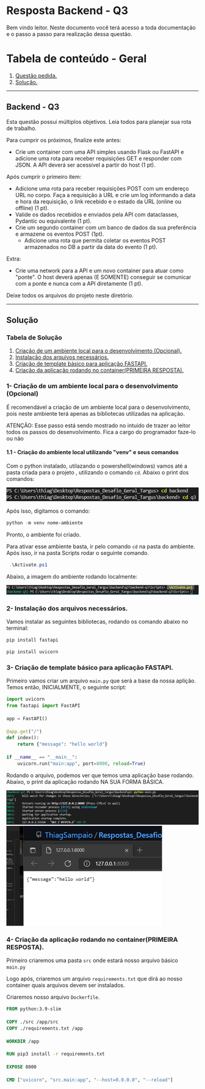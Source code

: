 # Resposta Backend - Q3

Bem vindo leitor. Neste documento você terá acesso a toda documentação e o passo a passo para realização dessa questão.

# Tabela de conteúdo - Geral

1. [ Questão pedida. ](#desc)
2. [ Solução. ](#usage)

---

<a name="desc"></a>
<h2> Backend - Q3 </h2>

Esta questão possui múltiplos objetivos. Leia todos para planejar sua rota de trabalho.

Para cumprir os próximos, finalize este antes:

- Crie um container com uma API simples usando Flask ou FastAPI e adicione uma rota para receber requisições GET e responder com JSON. A API deverá ser acessível a partir do host (1 pt).

Após cumprir o primeiro item:

- Adicione uma rota para receber requisições POST com um endereço URL no corpo. Faça a requisição à URL e crie um log informando a data e hora da requisição, o link recebido e o estado da URL (online ou offline) (1 pt).
- Valide os dados recebidos e enviados pela API com dataclasses, Pydantic ou equivalente (1 pt).
- Crie um segundo container com um banco de dados da sua preferência e armazene os eventos POST (1pt).
  - Adicione uma rota que permita coletar os eventos POST armazenados no DB a partir da data do evento (1 pt).

Extra:

- Crie uma network para a API e um novo container para atuar como "ponte". O host deverá apenas (E SOMENTE) conseguir se comunicar com a ponte e nunca com a API diretamente (1 pt).

Deixe todos os arquivos do projeto neste diretório.

---

<a name="usage"></a>
<h2>Solução</h2>

<h3> Tabela de Solução</h3>

1. [ Criação de um ambiente local para o desenvolvimento (Opcional). ](#1)
2. [ Instalação dos arquivos necessários. ](#2)
3. [ Criação de template básico para aplicação FASTAPI. ](#3)
4. [ Criação da aplicação rodando no container(PRIMEIRA RESPOSTA). ](#4)


<a name="1"></a>
<h3> 1- Criação de um ambiente local para o desenvolvimento (Opcional) </h3>

É recomendável a criação de um ambiente local para o desenvolvimento, pois neste ambiente terá apenas as bibliotecas utilizadas na aplicação.

ATENÇÃO: Esse passo está sendo mostrado no intuido de trazer ao leitor todos os passos do desenvolvimento. Fica a cargo do programador faze-lo ou não

<h4>1.1 - Criação do ambiente local utilizando "venv" e seus comandos </h4>

Com o python instalado, utilazando o powershell(windows) vamos até a pasta criada para o projeto , utilizando o comando `cd`. Abaixo o print dos comandos:

![Imagem da primeira montagem ](imgs/Q3.1.PNG)

Após isso, digitamos o comando:

```powershell
python -m venv nome-ambiente
```

Pronto, o ambiente foi criado.

Para ativar esse ambiente basta, ir pelo comando `cd` na pasta do ambiente. Após isso, ir na pasta Scripts  rodar o seguinte comando.

```powershell
 .\Activate.ps1
```
Abaixo, a imagem do ambiente rodando localmente:

![Imagem da segunda montagem ](imgs/Q3.2.PNG)

<a name="2"></a>
<h3> 2- Instalação dos arquivos necessários.</h3>

Vamos instalar as seguintes bibliotecas, rodando os comando abaixo no terminal:

```powershell
pip install fastapi
```

```powershell
pip install uvicorn
```

<a name="3"></a>
<h3> 3- Criação de template básico para aplicação FASTAPI.</h3>

Primeiro vamos criar um arquivo `main.py` que será a base da nossa aplição.
Temos então, INICIALMENTE, o seguinte script:

```python
import uvicorn
from fastapi import FastAPI

app = FastAPI()

@app.get("/")
def index():
    return {"message": "hello world"}

if __name__ == "__main__":
    uvicorn.run("main:app", port=8000, reload=True)
```

Rodando o arquivo, podemos ver que temos uma aplicação base rodando. Abaixo, o print da aplicação rodando NA SUA FORMA BÁSICA.

![Imagem da terceira montagem ](imgs/Q3.3.PNG)
<br>
![Imagem da Quarta montagem ](imgs/Q3.4.PNG)

<a name="4"></a>
<h3> 4- Criação da aplicação rodando no container(PRIMEIRA RESPOSTA).</h3>

Primeiro criaremos uma pasta `src` onde estará nosso arquivo básico `main.py`

Logo após, criaremos um arquivo `requirements.txt` que dirá ao nosso container quais arquivos devem ser instalados. 

Criaremos nosso arquivo `Dockerfile`. 

```Dockerfile
FROM python:3.9-slim

COPY ./src /app/src
COPY ./requirements.txt /app

WORKDIR /app

RUN pip3 install -r requirements.txt

EXPOSE 8000

CMD ["uvicorn", "src.main:app", "--host=0.0.0.0", "--reload"]
````


